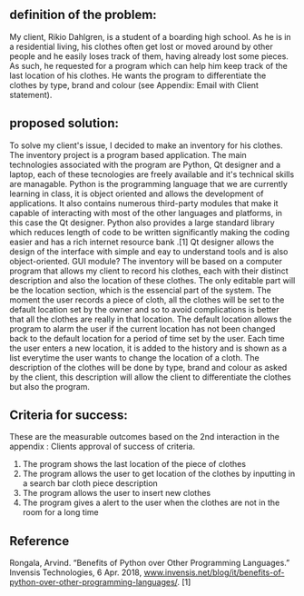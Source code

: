 definition of the problem:
---------
My client, Rikio Dahlgren, is a student of a boarding high school. As he is in a residential living, his clothes often get lost or moved around by other people and he easily loses track of them, having already lost some pieces. As such, he requested for a program which can help him keep track of the last location of his clothes. He wants the program to differentiate the clothes by type, brand and colour (see Appendix: Email with Client statement).




proposed solution: 
-----------------
To solve my client's issue, I decided to make an inventory for his clothes. The inventory project is a program based application. The main technologies associated with the program are Python, Qt designer and a laptop, each of these tecnologies are freely available and it's technical skills are managable. Python is the programming language that we are currently learning in class, it is object oriented and allows the development of applications. It also contains numerous third-party modules that make it capable of interacting with most of the other languages and platforms, in this case the Qt designer. Python also provides a large standard library which reduces length of code to be written significantly making the coding easier and has a rich internet resource bank .[1] Qt designer allows the design of the interface with simple and eay to understand tools and is also object-oriented. GUI module?
The inventory will be based on a computer program that allows my client to record his clothes, each with their distinct description and also the location of these clothes. The only editable part will be the location section, which is the essencial part of the system. The moment the user records a piece of cloth, all the clothes will be set to the default location set by the owner and so to avoid complications is better that all the clothes are really in that location. The default location allows the program to alarm the user if the current location has not been changed back to the default location for a period of time set by the user. Each time the user enters a new location, it is added to the history and is shown as a list everytime the user wants to change the location of a cloth. The description of the clothes will be done by type, brand and colour as asked by the client, this description will allow the client to differentiate the clothes but also the program. 


Criteria for success:
--------------

These are the measurable outcomes based on the 2nd interaction in the appendix : Clients approval of success of criteria.
1. The program shows the last location of the piece of clothes
1. The program allows the user to get location of the clothes by inputting in a search bar cloth piece description
1. The program allows the user to insert new clothes 
1. The program gives a alert to the user when the clothes are not in the room for a long time 



Reference
------------

Rongala, Arvind. “Benefits of Python over Other Programming Languages.” Invensis Technologies, 6 Apr. 2018, www.invensis.net/blog/it/benefits-of-python-over-other-programming-languages/. [1]
